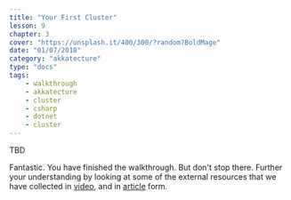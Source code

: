 ```yaml
---
title: "Your First Cluster"
lesson: 9
chapter: 3
cover: "https://unsplash.it/400/300/?random?BoldMage"
date: "01/07/2018"
category: "akkatecture"
type: "docs"
tags:
    - walkthrough
    - akkatecture
    - cluster
    - csharp
    - dotnet
    - cluster
---
```

TBD

Fantastic. You have finished the walkthrough. But don't stop there. Further your understanding by looking at some of the external resources that we have collected in [video](/docs/videos), and in [article](/docs/articles) form.